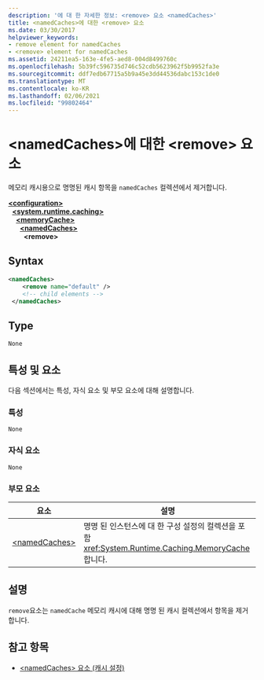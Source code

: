 ```yaml
---
description: '에 대 한 자세한 정보: <remove> 요소 <namedCaches>'
title: <namedCaches>에 대한 <remove> 요소
ms.date: 03/30/2017
helpviewer_keywords:
- remove element for namedCaches
- <remove> element for namedCaches
ms.assetid: 24211ea5-163e-4fe5-aed8-004d8499760c
ms.openlocfilehash: 5b39fc596735d746c52cdb5623962f5b9952fa3e
ms.sourcegitcommit: ddf7edb67715a5b9a45e3dd44536dabc153c1de0
ms.translationtype: MT
ms.contentlocale: ko-KR
ms.lasthandoff: 02/06/2021
ms.locfileid: "99802464"
---
```

# <a name="remove-element-for-namedcaches"></a>\<namedCaches>에 대한 \<remove> 요소

메모리 캐시용으로 명명된 캐시 항목을 `namedCaches` 컬렉션에서 제거합니다.  
  
[**\<configuration>**](../configuration-element.md)\
&nbsp;&nbsp;[**\<system.runtime.caching>**](system-runtime-caching-element-cache-settings.md)\
&nbsp;&nbsp;&nbsp;&nbsp;[**\<memoryCache>**](memorycache-element-cache-settings.md)\
&nbsp;&nbsp;&nbsp;&nbsp;&nbsp;&nbsp;[**\<namedCaches>**](namedcaches-element-cache-settings.md)\
&nbsp;&nbsp;&nbsp;&nbsp;&nbsp;&nbsp;&nbsp;&nbsp;**\<remove>**  
  
## <a name="syntax"></a>Syntax  
  
```xml  
<namedCaches>  
    <remove name="default" />  
    <!-- child elements -->  
 </namedCaches>  
```  
  
## <a name="type"></a>Type  

 `None`  
  
## <a name="attributes-and-elements"></a>특성 및 요소  

 다음 섹션에서는 특성, 자식 요소 및 부모 요소에 대해 설명합니다.  
  
### <a name="attributes"></a>특성  

 `None`  
  
### <a name="child-elements"></a>자식 요소  

 `None`  
  
### <a name="parent-elements"></a>부모 요소  
  
|요소|설명|  
|-------------|-----------------|  
|[\<namedCaches>](namedcaches-element-cache-settings.md)|명명 된 인스턴스에 대 한 구성 설정의 컬렉션을 포함 <xref:System.Runtime.Caching.MemoryCache> 합니다.|  
  
## <a name="remarks"></a>설명  

 `remove`요소는 `namedCache` 메모리 캐시에 대해 명명 된 캐시 컬렉션에서 항목을 제거 합니다.  
  
## <a name="see-also"></a>참고 항목

- [\<namedCaches> 요소 (캐시 설정)](namedcaches-element-cache-settings.md)

